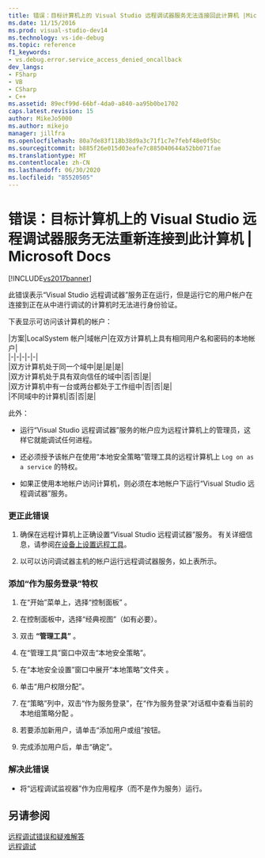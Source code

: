 ```yaml
---
title: 错误：目标计算机上的 Visual Studio 远程调试器服务无法连接回此计算机 |Microsoft Docs
ms.date: 11/15/2016
ms.prod: visual-studio-dev14
ms.technology: vs-ide-debug
ms.topic: reference
f1_keywords:
- vs.debug.error.service_access_denied_oncallback
dev_langs:
- FSharp
- VB
- CSharp
- C++
ms.assetid: 89ecf99d-66bf-4da0-a840-aa95b0be1702
caps.latest.revision: 15
author: MikeJo5000
ms.author: mikejo
manager: jillfra
ms.openlocfilehash: 80a7de83f118b38d9a3c71f1c7e7febf48e0f5bc
ms.sourcegitcommit: b885f26e015d03eafe7c885040644a52bb071fae
ms.translationtype: MT
ms.contentlocale: zh-CN
ms.lasthandoff: 06/30/2020
ms.locfileid: "85520505"
---
```

# <a name="error-the-visual-studio-remote-debugger-service-on-the-target-computer-cannot-connect-back-to-this-computer"></a>错误：目标计算机上的 Visual Studio 远程调试器服务无法重新连接到此计算机 | Microsoft Docs
[!INCLUDE[vs2017banner](../includes/vs2017banner.md)]

此错误表示“Visual Studio 远程调试器”服务正在运行，但是运行它的用户帐户在连接到正在从中进行调试的计算机时无法进行身份验证。  
  
 下表显示可访问该计算机的帐户：  
  
|方案|LocalSystem 帐户|域帐户|在双方计算机上具有相同用户名和密码的本地帐户|  
|-|-|-|-|-|  
|双方计算机处于同一个域中|是|是|是|  
|双方计算机处于具有双向信任的域中|否|否|是|  
|双方计算机中有一台或两台都处于工作组中|否|否|是|  
|不同域中的计算机|否|否|是|  
  
 此外：  
  
- 运行“Visual Studio 远程调试器”服务的帐户应为远程计算机上的管理员，这样它就能调试任何进程。  
  
- 还必须授予该帐户在使用“本地安全策略”管理工具的远程计算机上 `Log on as a service` 的特权。  
  
- 如果正使用本地帐户访问计算机，则必须在本地帐户下运行“Visual Studio 远程调试器”服务。  
  
### <a name="to-correct-this-error"></a>更正此错误  
  
1. 确保在远程计算机上正确设置“Visual Studio 远程调试器”服务。 有关详细信息，请参阅[在设备上设置远程工具](https://msdn.microsoft.com/library/90f45630-0d26-4698-8c1f-63f85a12db9c)。  
  
2. 以可以访问调试器主机的帐户运行远程调试器服务，如上表所示。  
  
### <a name="to-add-log-on-as-a-service-privilege"></a>添加“作为服务登录”特权  
  
1. 在“开始”菜单上，选择“控制面板” 。  
  
2. 在控制面板中，选择“经典视图”（如有必要）。  
  
3. 双击 **“管理工具”** 。  
  
4. 在“管理工具”窗口中双击“本地安全策略”。  
  
5. 在“本地安全设置”窗口中展开“本地策略”文件夹 。  
  
6. 单击“用户权限分配”。  
  
7. 在“策略”列中，双击“作为服务登录”，在“作为服务登录”对话框中查看当前的本地组策略分配  。  
  
8. 若要添加新用户，请单击“添加用户或组”按钮。  
  
9. 完成添加用户后，单击“确定”。  
  
### <a name="to-work-around-this-error"></a>解决此错误  
  
- 将“远程调试监视器”作为应用程序（而不是作为服务）运行。  
  
## <a name="see-also"></a>另请参阅  
 [远程调试错误和疑难解答](../debugger/remote-debugging-errors-and-troubleshooting.md)   
 [远程调试](../debugger/remote-debugging.md)
